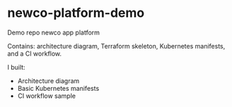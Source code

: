 # newco-platform-demo
Demo repo newco app platform
 
Contains: architecture diagram, Terraform skeleton, Kubernetes manifests, and a CI workflow.

I built:
- Architecture diagram 
- Basic Kubernetes manifests 
- CI workflow sample 
